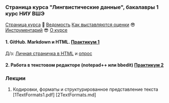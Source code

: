 ### Страница курса "Лингвистические данные", бакалавры 1 курс НИУ ВШЭ

<a href="https://olesar.github.io/lingdata">Страница курса</a> &#129303; [Ведомость](https://docs.google.com/spreadsheets/d/1rsjI5ONFNfiAN2ll7MJ1pyMYcBRJbycAHouHODOOFCo/edit?usp=sharing) [Как выставляются оценки](about-grades.md) &#128526; [Инструментарий](about-tools.md) &#128526; [О курсе](about.md)   

#### 1. GitHub. Markdown и HTML. [Практикум 1](practicum_github.md)

Д/з: [Личная страничка в HTML](https://github.com/olesar/lingdata/blob/gh-pages/hw5-html.md) и [опрос](https://forms.gle/usJAEBqRDJVdQ6DK6)

#### 2. Работа в текстовом редакторе (notepad++ или bbedit) [Практикум 2](practicum-notepadplusplus.md)

### Лекции

1. Кодировки, форматы и структурированное представление текста [1TextFormats1.pdf] [2TextFormats.md]
